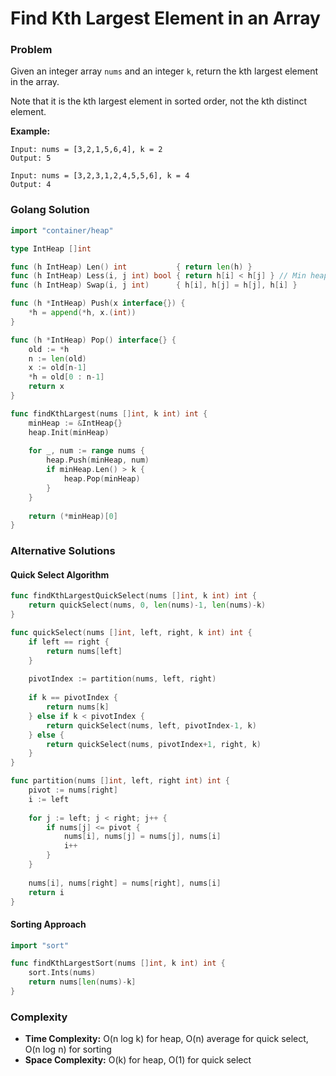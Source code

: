 # Find Kth Largest Element in an Array

### Problem
Given an integer array `nums` and an integer `k`, return the kth largest element in the array.

Note that it is the kth largest element in sorted order, not the kth distinct element.

**Example:**
```
Input: nums = [3,2,1,5,6,4], k = 2
Output: 5

Input: nums = [3,2,3,1,2,4,5,5,6], k = 4
Output: 4
```

### Golang Solution

```go
import "container/heap"

type IntHeap []int

func (h IntHeap) Len() int           { return len(h) }
func (h IntHeap) Less(i, j int) bool { return h[i] < h[j] } // Min heap
func (h IntHeap) Swap(i, j int)      { h[i], h[j] = h[j], h[i] }

func (h *IntHeap) Push(x interface{}) {
    *h = append(*h, x.(int))
}

func (h *IntHeap) Pop() interface{} {
    old := *h
    n := len(old)
    x := old[n-1]
    *h = old[0 : n-1]
    return x
}

func findKthLargest(nums []int, k int) int {
    minHeap := &IntHeap{}
    heap.Init(minHeap)
    
    for _, num := range nums {
        heap.Push(minHeap, num)
        if minHeap.Len() > k {
            heap.Pop(minHeap)
        }
    }
    
    return (*minHeap)[0]
}
```

### Alternative Solutions

#### **Quick Select Algorithm**
```go
func findKthLargestQuickSelect(nums []int, k int) int {
    return quickSelect(nums, 0, len(nums)-1, len(nums)-k)
}

func quickSelect(nums []int, left, right, k int) int {
    if left == right {
        return nums[left]
    }
    
    pivotIndex := partition(nums, left, right)
    
    if k == pivotIndex {
        return nums[k]
    } else if k < pivotIndex {
        return quickSelect(nums, left, pivotIndex-1, k)
    } else {
        return quickSelect(nums, pivotIndex+1, right, k)
    }
}

func partition(nums []int, left, right int) int {
    pivot := nums[right]
    i := left
    
    for j := left; j < right; j++ {
        if nums[j] <= pivot {
            nums[i], nums[j] = nums[j], nums[i]
            i++
        }
    }
    
    nums[i], nums[right] = nums[right], nums[i]
    return i
}
```

#### **Sorting Approach**
```go
import "sort"

func findKthLargestSort(nums []int, k int) int {
    sort.Ints(nums)
    return nums[len(nums)-k]
}
```

### Complexity
- **Time Complexity:** O(n log k) for heap, O(n) average for quick select, O(n log n) for sorting
- **Space Complexity:** O(k) for heap, O(1) for quick select
